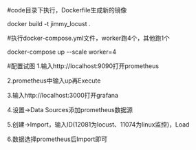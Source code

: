 #code目录下执行，Dockerfile生成新的镜像 

docker build -t jimmy_locust .




#执行docker-compose.yml文件，worker跑4个，其他跑1个

docker-compose up --scale worker=4





#配置试图
1.输入http://localhost:9090打开prometheus

2.prometheus中输入up再Execute

3.输入http://localhost:3000打开grafana

4.设置->Data Sources添加prometheus数据源

5.创建->Import，输入ID(12081为locust、11074为linux监控)，Load

6.数据选择prometheus后Import即可
